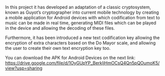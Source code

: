 In this project it has developed an adaptation of a classic cryptosystem, known as Guyot’s cryptographer into current mobile technology by creating a mobile application for Android devices with which codification from text to music can be made in real time, generating MIDI files which can be played in the device and allowing the decoding of these files.

Furthermore, it has been introduced a new text codification key allowing the encryption of extra characters based on the Do Mayor scale, and allowing the user to create their own text encryption key too.

You can download the APK for Android Devices on the next link: https://drive.google.com/file/d/1OyGUpYP_BerkljHmOCsQ4Qn5pQOumoK5/view?usp=sharing
